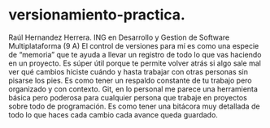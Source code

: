 # versionamiento-practica.
Raúl Hernandez Herrera.
ING en Desarrollo y Gestion de Software Multiplataforma (9 A) 
El control de versiones para mí es como una especie de “memoria” que te ayuda a llevar un registro de todo lo que vas haciendo en un proyecto. Es súper útil porque te permite volver atrás si algo sale mal ver qué cambios hiciste cuándo y hasta trabajar con otras personas sin pisarse los pies. Es como tener un respaldo constante de tu trabajo pero organizado y con contexto.
Git, en lo personal me parece una herramienta básica pero poderosa para cualquier persona que trabaje en proyectos sobre todo de programación. Es como tener una bitácora muy detallada de todo lo que haces cada cambio cada avance queda guardado.
